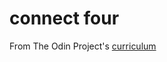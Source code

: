# connect four

From The Odin Project's [curriculum](https://www.theodinproject.com/lessons/testing-your-ruby-code)